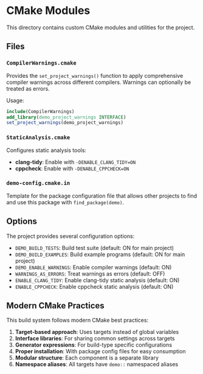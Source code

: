 # CMake Modules

This directory contains custom CMake modules and utilities for the project.

## Files

### `CompilerWarnings.cmake`

Provides the `set_project_warnings()` function to apply comprehensive compiler warnings across different compilers.
Warnings can optionally be treated as errors.

Usage:

```cmake
include(CompilerWarnings)
add_library(demo_project_warnings INTERFACE)
set_project_warnings(demo_project_warnings)
```

### `StaticAnalysis.cmake`

Configures static analysis tools:

- **clang-tidy**: Enable with `-DENABLE_CLANG_TIDY=ON`
- **cppcheck**: Enable with `-DENABLE_CPPCHECK=ON`

### `demo-config.cmake.in`

Template for the package configuration file that allows other projects to find and use this package with `find_package(demo)`.

## Options

The project provides several configuration options:

- `DEMO_BUILD_TESTS`: Build test suite (default: ON for main project)
- `DEMO_BUILD_EXAMPLES`: Build example programs (default: ON for main project)
- `DEMO_ENABLE_WARNINGS`: Enable compiler warnings (default: ON)
- `WARNINGS_AS_ERRORS`: Treat warnings as errors (default: OFF)
- `ENABLE_CLANG_TIDY`: Enable clang-tidy static analysis (default: ON)
- `ENABLE_CPPCHECK`: Enable cppcheck static analysis (default: ON)

## Modern CMake Practices

This build system follows modern CMake best practices:

1. **Target-based approach**: Uses targets instead of global variables
2. **Interface libraries**: For sharing common settings across targets
3. **Generator expressions**: For build-type specific configurations
4. **Proper installation**: With package config files for easy consumption
5. **Modular structure**: Each component is a separate library
6. **Namespace aliases**: All targets have `demo::` namespaced aliases
